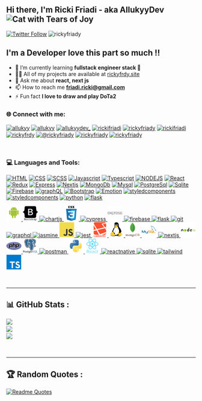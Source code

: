 ## Hi there, I'm Ricki Friadi - aka AllukyyDev <img src="https://raw.githubusercontent.com/Tarikul-Islam-Anik/Animated-Fluent-Emojis/master/Emojis/Smilies/Cat%20with%20Tears%20of%20Joy.png" alt="Cat with Tears of Joy" width="30" height="30" />

[![Twitter Follow](https://img.shields.io/twitter/follow/allukyyDev_?label=AllukyDev&style=social)](https://twitter.com/allukyyDev_)
<img src="https://komarev.com/ghpvc/?username=rickyfriady&label=Profile%20views&color=0e75b6&style=plastic" alt="rickyfriady" />

## I'm a Developer love this part so much !!

- 🌱 I’m currently learning **fullstack engineer stack 🤣**
- 👨‍💻 All of my projects are available at [rickyfrdy.site](https://rickyfrdy.site)
- 💬 Ask me about **react, next js**
- 📫 How to reach me **friadi.ricki@gmail.com**
- ⚡ Fun fact **I love to draw and play DoTa2**

### 🌐 Connect with me:

<a href="https://codepen.io/rickyfrdy" target="_blank"><img align="center" src="https://raw.githubusercontent.com/rahuldkjain/github-profile-readme-generator/master/src/images/icons/Social/codepen.svg" alt="allukyy" height="30" width="40" /></a>
<a href="https://dev.to/allukyy" target="_blank"><img align="center" src="https://raw.githubusercontent.com/rahuldkjain/github-profile-readme-generator/master/src/images/icons/Social/devto.svg" alt="allukyy" height="30" width="40" /></a>
<a href="https://twitter.com/allukyydev_" target="_blank"><img align="center" src="https://raw.githubusercontent.com/rahuldkjain/github-profile-readme-generator/master/src/images/icons/Social/twitter.svg" alt="allukyydev_" height="30" width="40" /></a>
<a href="https://linkedin.com/in/rickifriadi" target="_blank"><img align="center" src="https://raw.githubusercontent.com/rahuldkjain/github-profile-readme-generator/master/src/images/icons/Social/linked-in-alt.svg" alt="rickifriadi" height="30" width="40" /></a>
<a href="https://codesandbox.com/rickyfrdy" target="_blank"><img align="center" src="https://raw.githubusercontent.com/rahuldkjain/github-profile-readme-generator/master/src/images/icons/Social/codesandbox.svg" alt="rickyfriady" height="30" width="40" /></a>
<a href="https://fb.com/rickifriadi" target="blank"><img align="center" src="https://raw.githubusercontent.com/rahuldkjain/github-profile-readme-generator/master/src/images/icons/Social/facebook.svg" alt="rickifriadi" height="30" width="40" /></a>
<a href="https://instagram.com/rickyfrdy" target="blank"><img align="center" src="https://raw.githubusercontent.com/rahuldkjain/github-profile-readme-generator/master/src/images/icons/Social/instagram.svg" alt="rickyfrdy" height="30" width="40" /></a>
<a href="https://medium.com/@rickyfriady" target="blank"><img align="center" src="https://raw.githubusercontent.com/rahuldkjain/github-profile-readme-generator/master/src/images/icons/Social/medium.svg" alt="@rickyfriady" height="30" width="40" /></a>
<a href="https://www.hackerrank.com/rickyfriady" target="blank"><img align="center" src="https://raw.githubusercontent.com/rahuldkjain/github-profile-readme-generator/master/src/images/icons/Social/hackerrank.svg" alt="rickyfriady" height="30" width="40" /></a>
<a href="https://www.leetcode.com/rickyfriady" target="blank"><img align="center" src="https://raw.githubusercontent.com/rahuldkjain/github-profile-readme-generator/master/src/images/icons/Social/leet-code.svg" alt="rickyfriady" height="30" width="40" /></a>

<br />

### 💻 Languages and Tools:
[![HTML](https://skillicons.dev/icons?i=html)](https://)
[![CSS](https://skillicons.dev/icons?i=css)](https://)
[![SCSS](https://skillicons.dev/icons?i=scss)](https://)
[![Javascript](https://skillicons.dev/icons?i=js)](https://)
[![Typescript](https://skillicons.dev/icons?i=ts)](https://)
[![NODEJS](https://skillicons.dev/icons?i=nodejs)](https://)
[![React](https://skillicons.dev/icons?i=react)](https://)
[![Redux](https://skillicons.dev/icons?i=redux)](https://)
[![Express](https://skillicons.dev/icons?i=express)](https://)
[![Nextjs](https://skillicons.dev/icons?i=next)](https://)
[![MongoDb](https://skillicons.dev/icons?i=mongodb)](https://)
[![Mysql](https://skillicons.dev/icons?i=mysql)](https://)
[![PostgreSql](https://skillicons.dev/icons?i=postgres)](https://)
[![Sqlite](https://skillicons.dev/icons?i=sqlite)](https://)
[![Firebase](https://skillicons.dev/icons?i=firebase)](https://)
[![graphQL](https://skillicons.dev/icons?i=graphql)](https://)
[![Bootstrap](https://skillicons.dev/icons?i=bootstrap)](https://)
[![Emotion](https://skillicons.dev/icons?i=emotion)](https://)
[![styledcomponents](https://skillicons.dev/icons?i=styledcomponents)](https://)
[![styledcomponents](https://skillicons.dev/icons?i=styledcomponents)](https://)
[![python](https://skillicons.dev/icons?i=py)](https://)
[![flask](https://skillicons.dev/icons?i=flask)](https://)



<p align="left"> <a href="https://developer.android.com" target="_blank" rel="noreferrer"> <img src="https://raw.githubusercontent.com/devicons/devicon/master/icons/android/android-original-wordmark.svg" alt="android" width="40" height="40"/> </a> <a href="https://getbootstrap.com" target="_blank" rel="noreferrer"> <img src="https://raw.githubusercontent.com/devicons/devicon/master/icons/bootstrap/bootstrap-plain-wordmark.svg" alt="bootstrap" width="40" height="40"/> </a> <a href="https://www.chartjs.org" target="_blank" rel="noreferrer"> <img src="https://www.chartjs.org/media/logo-title.svg" alt="chartjs" width="40" height="40"/> </a> <a href="https://www.w3schools.com/css/" target="_blank" rel="noreferrer"> <img src="https://raw.githubusercontent.com/devicons/devicon/master/icons/css3/css3-original-wordmark.svg" alt="css3" width="40" height="40"/> </a> <a href="https://www.cypress.io" target="_blank" rel="noreferrer"> <img src="https://raw.githubusercontent.com/simple-icons/simple-icons/6e46ec1fc23b60c8fd0d2f2ff46db82e16dbd75f/icons/cypress.svg" alt="cypress" width="40" height="40"/> </a> <a href="https://expressjs.com" target="_blank" rel="noreferrer"> <img src="https://raw.githubusercontent.com/devicons/devicon/master/icons/express/express-original-wordmark.svg" alt="express" width="40" height="40"/> </a> <a href="https://firebase.google.com/" target="_blank" rel="noreferrer"> <img src="https://www.vectorlogo.zone/logos/firebase/firebase-icon.svg" alt="firebase" width="40" height="40"/> </a> <a href="https://flask.palletsprojects.com/" target="_blank" rel="noreferrer"> <img src="https://www.vectorlogo.zone/logos/pocoo_flask/pocoo_flask-icon.svg" alt="flask" width="40" height="40"/> </a> <a href="https://git-scm.com/" target="_blank" rel="noreferrer"> <img src="https://www.vectorlogo.zone/logos/git-scm/git-scm-icon.svg" alt="git" width="40" height="40"/> </a> <a href="https://graphql.org" target="_blank" rel="noreferrer"> <img src="https://www.vectorlogo.zone/logos/graphql/graphql-icon.svg" alt="graphql" width="40" height="40"/> </a> <a href="https://jasmine.github.io/" target="_blank" rel="noreferrer"> <img src="https://www.vectorlogo.zone/logos/jasmine/jasmine-icon.svg" alt="jasmine" width="40" height="40"/> </a> <a href="https://developer.mozilla.org/en-US/docs/Web/JavaScript" target="_blank" rel="noreferrer"> <img src="https://raw.githubusercontent.com/devicons/devicon/master/icons/javascript/javascript-original.svg" alt="javascript" width="40" height="40"/> </a> <a href="https://jestjs.io" target="_blank" rel="noreferrer"> <img src="https://www.vectorlogo.zone/logos/jestjsio/jestjsio-icon.svg" alt="jest" width="40" height="40"/> </a> <a href="https://laravel.com/" target="_blank" rel="noreferrer"> <img src="https://raw.githubusercontent.com/devicons/devicon/master/icons/laravel/laravel-plain-wordmark.svg" alt="laravel" width="40" height="40"/> </a> <a href="https://www.linux.org/" target="_blank" rel="noreferrer"> <img src="https://raw.githubusercontent.com/devicons/devicon/master/icons/linux/linux-original.svg" alt="linux" width="40" height="40"/> </a> <a href="https://www.mongodb.com/" target="_blank" rel="noreferrer"> <img src="https://raw.githubusercontent.com/devicons/devicon/master/icons/mongodb/mongodb-original-wordmark.svg" alt="mongodb" width="40" height="40"/> </a> <a href="https://www.mysql.com/" target="_blank" rel="noreferrer"> <img src="https://raw.githubusercontent.com/devicons/devicon/master/icons/mysql/mysql-original-wordmark.svg" alt="mysql" width="40" height="40"/> </a> <a href="https://nextjs.org/" target="_blank" rel="noreferrer"> <img src="https://cdn.worldvectorlogo.com/logos/nextjs-2.svg" alt="nextjs" width="40" height="40"/> </a> <a href="https://nodejs.org" target="_blank" rel="noreferrer"> <img src="https://raw.githubusercontent.com/devicons/devicon/master/icons/nodejs/nodejs-original-wordmark.svg" alt="nodejs" width="40" height="40"/> </a> <a href="https://www.php.net" target="_blank" rel="noreferrer"> <img src="https://raw.githubusercontent.com/devicons/devicon/master/icons/php/php-original.svg" alt="php" width="40" height="40"/> </a> <a href="https://www.postgresql.org" target="_blank" rel="noreferrer"> <img src="https://raw.githubusercontent.com/devicons/devicon/master/icons/postgresql/postgresql-original-wordmark.svg" alt="postgresql" width="40" height="40"/> </a> <a href="https://postman.com" target="_blank" rel="noreferrer"> <img src="https://www.vectorlogo.zone/logos/getpostman/getpostman-icon.svg" alt="postman" width="40" height="40"/> </a> <a href="https://www.python.org" target="_blank" rel="noreferrer"> <img src="https://raw.githubusercontent.com/devicons/devicon/master/icons/python/python-original.svg" alt="python" width="40" height="40"/> </a> <a href="https://reactjs.org/" target="_blank" rel="noreferrer"> <img src="https://raw.githubusercontent.com/devicons/devicon/master/icons/react/react-original-wordmark.svg" alt="react" width="40" height="40"/> </a> <a href="https://reactnative.dev/" target="_blank" rel="noreferrer"> <img src="https://reactnative.dev/img/header_logo.svg" alt="reactnative" width="40" height="40"/> </a> <a href="https://www.sqlite.org/" target="_blank" rel="noreferrer"> <img src="https://www.vectorlogo.zone/logos/sqlite/sqlite-icon.svg" alt="sqlite" width="40" height="40"/> </a> <a href="https://tailwindcss.com/" target="_blank" rel="noreferrer"> <img src="https://www.vectorlogo.zone/logos/tailwindcss/tailwindcss-icon.svg" alt="tailwind" width="40" height="40"/> </a> <a href="https://www.typescriptlang.org/" target="_blank" rel="noreferrer"> <img src="https://raw.githubusercontent.com/devicons/devicon/master/icons/typescript/typescript-original.svg" alt="typescript" width="40" height="40"/> </a> </p>

<br />

---
## 📊 GitHub Stats :
![](https://github-readme-stats.vercel.app/api?username=rickyfriady&show_icons=true&theme=radical&locale=en&layout=compact&include_all_commits=false&count_private=false)<br/>
![](https://github-readme-streak-stats.herokuapp.com/?user=rickyfriady&theme=radical)<br/>
![](https://github-readme-stats.vercel.app/api/top-langs/?username=rickyfriady&show_icons=true&theme=radical&locale=en&include_all_commits=false&count_private=false&layout=compact)

<br/>

---

## 🏆 Random Quotes :
[![Readme Quotes](https://quotes-github-readme.vercel.app/api?type=horizontal&theme=dark)](https://github.com/piyushsuthar/github-readme-quotes)


